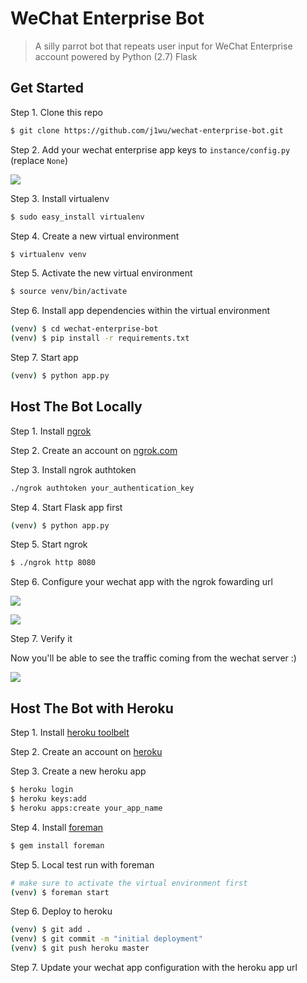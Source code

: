 WeChat Enterprise Bot
==============================

> A silly parrot bot that repeats user input for WeChat Enterprise account powered by Python (2.7) Flask


## Get Started

Step 1. Clone this repo
```bash
$ git clone https://github.com/j1wu/wechat-enterprise-bot.git
```
Step 2. Add your wechat enterprise app keys to `instance/config.py` (replace `None`)

![](https://cloud.githubusercontent.com/assets/5327840/13209245/bb2354e6-d95c-11e5-8197-e9c3b66be42a.png)

Step 3. Install virtualenv
```bash
$ sudo easy_install virtualenv
```
Step 4. Create a new virtual environment
```bash
$ virtualenv venv
```
Step 5. Activate the new virtual environment
```bash
$ source venv/bin/activate
```
Step 6. Install app dependencies within the virtual environment
```bash
(venv) $ cd wechat-enterprise-bot
(venv) $ pip install -r requirements.txt
```
Step 7. Start app
```bash
(venv) $ python app.py
```


## Host The Bot Locally

Step 1. Install [ngrok](https://github.com/inconshreveable/ngrok)

Step 2. Create an account on [ngrok.com](https://ngrok.com/signup)

Step 3. Install ngrok authtoken
```bash
./ngrok authtoken your_authentication_key
```
Step 4. Start Flask app first
```bash
(venv) $ python app.py
```
Step 5. Start ngrok
```bash
$ ./ngrok http 8080
```
Step 6. Configure your wechat app with the ngrok fowarding url

![](https://cloud.githubusercontent.com/assets/5327840/13206716/0e3de920-d93f-11e5-97b8-0773d1656ae9.png)

![](https://cloud.githubusercontent.com/assets/5327840/13206743/7b4ba8f4-d93f-11e5-8d1a-0cf99712b043.png)

Step 7. Verify it

Now you'll be able to see the traffic coming from the wechat server :)

![](https://cloud.githubusercontent.com/assets/5327840/13206782/3b14a60e-d940-11e5-9c8d-0acef9a1646e.png)


## Host The Bot with Heroku

Step 1. Install [heroku toolbelt](https://toolbelt.heroku.com/)

Step 2. Create an account on [heroku](https://signup.heroku.com/)

Step 3. Create a new heroku app
```bash
$ heroku login
$ heroku keys:add
$ heroku apps:create your_app_name
``` 
Step 4. Install [foreman](https://github.com/ddollar/foreman)
```bash
$ gem install foreman
```
Step 5. Local test run with foreman
```bash
# make sure to activate the virtual environment first
(venv) $ foreman start
```
Step 6. Deploy to heroku
```bash
(venv) $ git add .
(venv) $ git commit -m "initial deployment"
(venv) $ git push heroku master
```
Step 7. Update your wechat app configuration with the heroku app url
